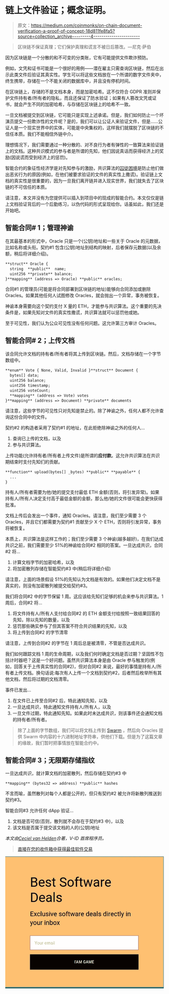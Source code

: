 # 链上文件验证；概念证明。

> 原文：<https://medium.com/coinmonks/on-chain-document-verification-a-proof-of-concept-18d811fe8fa5?source=collection_archive---------4----------------------->

> 区块链不保证真理；它们保护真理和谎言不被日后篡改。—尼克·萨伯

因为区块链是一个分散的和不可变的分类账，它有可能提供文件欺诈预防。

例如，文凭和证书可能是一个很好的用例——潜在雇主只需查询区块链，然后在出示此类文件后验证其真实性。学生可以将这些文档放在一个所谓的数字文件夹中，终生携带，存储在一个不能关闭的数据库中，并且没有停机时间。

在区块链上，存储的不是文档本身，而是加密哈希。这不仅符合 GDPR 准则并保护文件持有者/所有者的隐私，而且还保证了防水验证；如果有人篡改文凭或证书，就会产生不同的加密哈希，与存储在区块链上的哈希不一致。

一旦文档被提交到区块链，它可能只是实现上述承诺。但是，我们如何防止一个坏演员提交一份欺诈性的文件呢？是的，我们可以让公证人来验证文件，但是……公证人是一个现实世界中的实体，可能是中央集权的，这样我们就摆脱了区块链的不信任本质。我们不能相信外链中介。

理想情况下，我们需要通过一种分散的、对不良行为者有弹性的一致算法来验证链上的文档。这种共识模式的参与者是所谓的先知，他们因说真话而获得经济上的奖励(因说谎而受到经济上的惩罚)。

智能合约的象征性经济学是对先知参与的激励，共识算法的[囚徒困境](https://en.wikipedia.org/wiki/Prisoner%27s_dilemma)是防止他们做出恶劣行为的原因(例如，在他们被要求验证的文件的真实性上撒谎)。验证链上文档的真实性是很重要的，因为一旦我们离开链并进入现实世界，我们就失去了区块链的不可信任的本质。

请注意，本文并没有为您提供可以插入到项目中的现成的智能合约。本文仅仅是链上文档验证背后的一个后勤练习，以伪代码的形式呈现给你。话虽如此，我们还是开始吧。

## 智能合同# 1；管理神谕

在其最基本的形式中，Oracle 只是一个(公钥)地址和一些关于 Oracle 的元数据，比如名称或头衔。契约#1 包含(公钥)地址到结构的映射，后者保存元数据(以及余额，稍后将详细介绍)。

```
**struct** Oracle {
  string  **public**  name;
  uint256 **private** balance;
}**mapping** (address => Oracle) **public** oracles;
```

合同#1 的管理员(可能是将合同部署到区块链的地址)能够向合同添加或删除 Oracles。如果其他任何人试图修改 Oracles，就会抛出一个异常，事务被恢复。

神谕本身需要向这个契约支付 X 量的 ETH，才能参与共识算法。这个重要的先决条件是，如果先知对文件的真实性撒谎，共识算法就可以惩罚他或她。

至于可见性，我们认为公众可见性没有任何问题。这允许第三方审计 Oracles。

## 智能合同# 2；上传文档

该合同允许文档的持有者/所有者将其上传到区块链。然后，文档存储在一个字节数组中。

```
**enum** Vote { None, Valid, Invalid }**struct** Document {
  bytes[] data;
  uint256 balance;
  uint256 timestamp;
  uint256 voteCount;
  **mapping** (address => Vote) votes
}**mapping** (address => Document) **private** documents
```

请注意，这些字节的可见性只对先知是禁止的。除了神谕之外，任何人都不允许查询这份合同中的文件。

契约#2 的构造者采用了契约#1 的地址，在此拒绝除神谕之外的任何人…

1.  查询已上传的文档，以及
2.  参与共识算法。

上传功能(允许持有者/所有者上传文件)是所谓的**应付款**。这允许共识算法在共识期结束时支付先知们的贡献。

```
**function** upload(bytes[] _bytes) **public** **payable** {
  ...
}
```

持有人/所有者需要为他/她的提交支付最低 ETH 金额(否则，将引发异常)。如果持有人/所有人决定支付高于最低金额的金额，那么他/她的文件很可能会更快获得批准。

文档上传后会发出一个事件，通知 Oracles。请注意，我们至少需要 3 个 Oracles，并且它们都需要为契约#1 贡献至少 X 个 ETH，否则将引发异常，事务将被恢复。

本质上，共识算法是这样工作的；我们至少需要 3 个神谕(越多越好)，在我们达成共识之前，我们需要至少 51%的神谕给合同#2 相同的答案。一旦达成共识，合同#2 将…

1.  计算文档字节的加密哈希，以及
2.  将加密散列存储在智能契约#3 中(稍后将详细介绍)

请注意，上面的场景假设 51%的先知认为文档是有效的。如果他们决定文档不是真实的，则没有加密散列被提交给契约#3。

我们将合同#2 中的字节保留 1 周。这应该给先知们足够的机会来参与共识算法。1 周后，合同#2 将…

1.  将文件持有人/所有人支付给合同#2 的 ETH 金额支付给按照一致结果回答的先知，除以先知的数量，以及
2.  惩罚那些确实参与了但其答案不符合共识结果的先知，以及
3.  将上传到合同#2 的字节清零

请注意，上传到合同#2 的字节在 1 周后总是被清零，不管是否达成共识。

我们如何跟踪文档 1 周的生命周期，以及我们何时确定文档是否过期？坚固性不包括计时器吧？这是一个好问题。虽然共识算法本身是由 Oracle 参与触发的(例如，回答关于上传真实性的合同#2)，但对合同#2 来说，最好的事情是持有人/所有者上传文档。换句话说:每次有人上传一个文档到契约#2，后者然后枚举所有其他文档，然后将过期的文档清零。

事件已发出…

1.  在文件已上传至合同#2 后，特此通知先知，以及
2.  一旦达成共识，特此通知文件持有人/所有人，以及
3.  一旦文件过期，特此通知先知。如果此时未达成共识，则该事件还会通知文档的持有者/所有者。

> 除了上面的字节数组，我们可以将文档上传到 [Swarm](https://swarm-guide.readthedocs.io) ，然后向 Oracles 提供 Swarm 中内容的十六进制地址字符串，供他们下载。但是为了这篇文章的缘故，我们暂时把事情放在智能合约中。

## 智能合同# 3；无限期存储指纹

一旦达成共识，就计算文档的加密散列，然后存储在契约#3 中

```
**mapping** (bytes32 => address) **public** hashes 
```

不言而喻，虽然散列对每个人都是公开的，但只有契约#2 被允许将新散列推送到契约#3。

智能合同#3 允许任何 dApp 验证…

1.  文档是否可信(否则，散列就不会存在于契约#3 中)，以及
2.  该文档是否属于提交该文档的人的(公钥)地址

*本文由*[*Ceciel van Helden*](https://www.linkedin.com/in/ceciel-van-helden-61b96619)*合著，V-ID* *首席程序员。*

> [直接在您的收件箱中获得最佳软件交易](https://coincodecap.com/?utm_source=coinmonks)

[![](img/7c0b3dfdcbfea594cc0ae7d4f9bf6fcb.png)](https://coincodecap.com/?utm_source=coinmonks)